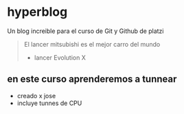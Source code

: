 # hyperblog
Un blog increible para el curso de Git y Github de platzi
>El lancer mitsubishi es el mejor carro del mundo 
>- lancer Evolution X
 ## en este curso aprenderemos a tunnear
 * creado x jose
 * incluye tunnes de CPU